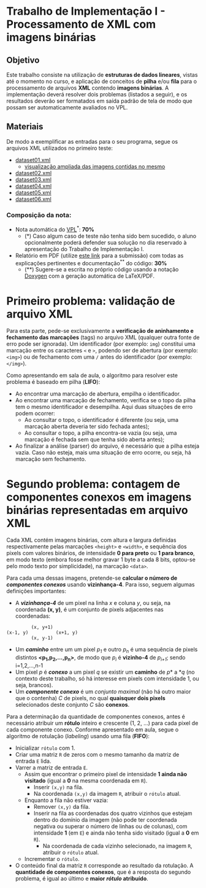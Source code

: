 Trabalho de Implementação I - Processamento de XML com imagens binárias
====

## Objetivo

Este trabalho consiste na utilização de **estruturas de dados lineares**, vistas até o momento no curso, e aplicação de conceitos de **pilha** e/ou **fila** para o processamento de arquivos **XML** contendo **imagens binárias**.
A implementação deverá resolver dois problemas (listados a seguir), e os resultados deverão ser formatados em saída padrão de tela de modo que possam ser automaticamente avaliados no VPL.

## Materiais

De modo a exemplificar as entradas para o seu programa, segue os arquivos XML utilizados no primeiro teste:

- [dataset01.xml](https://moodle.ufsc.br/pluginfile.php/2735418/mod_resource/content/1/dataset01.xml)
  - [visualização ampliada das imagens contidas no mesmo](https://moodle.ufsc.br/pluginfile.php/2735421/mod_resource/content/1/dataset01-images.png)
- [dataset02.xml](https://moodle.ufsc.br/pluginfile.php/2753879/mod_resource/content/2/dataset02.xml)
- [dataset03.xml](https://moodle.ufsc.br/pluginfile.php/2753881/mod_resource/content/2/dataset03.xml)
- [dataset04.xml](https://moodle.ufsc.br/pluginfile.php/2753881/mod_resource/content/2/dataset04.xml)
- [dataset05.xml](https://moodle.ufsc.br/pluginfile.php/2753881/mod_resource/content/2/dataset05.xml)
- [dataset06.xml](https://moodle.ufsc.br/pluginfile.php/2753881/mod_resource/content/2/dataset06.xml)

### Composição da nota:
- Nota automática do [VPL](https://moodle.ufsc.br/mod/vpl/view.php?id=1798658)<sup>*</sup>: **70%**
  * (*) Caso algum caso de teste não tenha sido bem sucedido, o aluno opcionalmente poderá defender sua solução no dia reservado à apresentação do Trabalho de Implementação I.
- Relatório em PDF (utilize [este link](https://moodle.ufsc.br/mod/assign/view.php?id=1798666) para a submissão) com todas as explicações pertinentes e documentação<sup>**</sup> do código: **30%**
  * (**) Sugere-se a escrita no próprio código usando a notação [Doxygen](http://www.doxygen.nl/manual/docblocks.html) com a geração automática de LaTeX/PDF.


# Primeiro problema: validação de arquivo XML

Para esta parte, pede-se exclusivamente a **verificação de aninhamento e fechamento das marcações** (tags) no arquivo XML (qualquer outra fonte de erro pode ser ignorada).
Um identificador (por exemplo: `img`) constitui uma marcação entre os caracteres `<` e `>`, podendo ser de abertura (por exemplo: `<img>`) ou de fechamento com uma `/` antes do identificador (por exemplo: `</img>`).

Como apresentando em sala de aula, o algoritmo para resolver este problema é baseado em pilha (**LIFO**):
- Ao encontrar uma marcação de abertura, empilha o identificador.
- Ao encontrar uma marcação de fechamento, verifica se o topo da pilha tem o mesmo identificador e desempilha.
Aqui duas situações de erro podem ocorrer:
  - Ao consultar o topo, o identificador é diferente (ou seja, uma marcação aberta deveria ter sido fechada antes);
  - Ao consultar o topo, a pilha encontra-se vazia (ou seja, uma marcação é fechada sem que tenha sido aberta antes);
- Ao finalizar a análise (parser) do arquivo, é necessário que a pilha esteja vazia.
Caso não esteja, mais uma situação de erro ocorre, ou seja, há marcação sem fechamento.


# Segundo problema: contagem de componentes conexos em imagens binárias representadas em arquivo XML

Cada XML contém imagens binárias, com altura e largura definidas respectivamente pelas marcações `<height>` e `<width>`, e sequência dos pixels com valores binários, de intensidade **0 para preto** ou **1 para branco**, em modo texto (embora fosse melhor gravar 1 byte a cada 8 bits, optou-se pelo modo texto por simplicidade), na marcação `<data>`.

Para cada uma dessas imagens, pretende-se **calcular o número de *componentes conexos*** usando **vizinhança-4**.
Para isso, seguem algumas definições importantes:
- A ***vizinhança-4*** de um pixel na linha *x* e coluna *y*, ou seja, na coordenada **(x, y)**, é um conjunto de pixels adjacentes nas coordenadas:
```
         (x, y+1)
(x-1, y)          (x+1, y)
         (x, y-1)
```
- Um ***caminho*** entre um um pixel *p<sub>1</sub>* e outro *p<sub>n</sub>* é uma sequência de pixels distintos **<p<sub>1</sub>,p<sub>2</sub>,...,p<sub>n</sub>>**, de modo que *p<sub>i</sub>* é **vizinho-4** de *p<sub>i+1</sub>*; sendo i=1,2,...,n-1
- Um pixel *p* é ***conexo*** a um pixel *q* se existir um **caminho** de *p** a **q* (no contexto deste trabalho, só há interesse em pixels com intensidade 1, ou seja, brancos).
- Um ***componente conexo*** é um *conjunto maximal* (não há outro maior que o contenha) *C* de pixels, no qual **quaisquer dois pixels** selecionados deste conjunto *C* são **conexos**.

Para a determinação da quantidade de componentes conexos, antes é necessário atribuir um **rótulo** inteiro e crescente (1, 2, ...) para cada pixel de cada componente conexo.
Conforme apresentado em aula, segue o algoritmo de rotulação (*labeling*) usando uma fila (**FIFO**):
- Inicializar `rótulo` com 1.
- Criar uma matriz `R` de zeros com o mesmo tamanho da matriz de entrada `E` lida.
- Varrer a matriz de entrada `E`.
  - Assim que encontrar o primeiro pixel de intensidade **1 ainda não visitado** (igual a **0** na mesma coordenada em `R`).
    - Inserir `(x,y)` na fila.
    - Na coordenada `(x,y)` da imagem `R`, atribuir o `rótulo` atual.
  - Enquanto a fila não estiver vazia:
    - Remover `(x,y)` da fila.
    - Inserir na fila as coordenadas dos quatro vizinhos que estejam dentro do domínio da imagem (não pode ter coordenada negativa ou superar o número de linhas ou de colunas), com intensidade **1** (em `E`) e ainda não tenha sido visitado (igual a **0** em `R`).
      - Na coordenada de cada vizinho selecionado, na imagem `R`, atribuir o `rótulo` atual.
  - Incrementar o `rótulo`.
- O conteúdo final da matriz `R` corresponde ao resultado da rotulação.
A **quantidade de componentes conexos**, que é a resposta do segundo problema, é igual ao último e **maior *rótulo* atribuído**.
